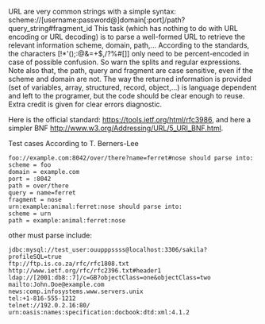 URL are very common strings with a simple syntax:
scheme://[username:password@]domain[:port]/path?query_string#fragment_id
This task (which has nothing to do with URL encoding or URL decoding) is to parse a well-formed URL to retrieve the relevant information scheme, domain, path,...
According to the standards, the characters [!*'();:@&=+$,/?%#[]] only need to be percent-encoded in case of possible confusion. So warn the splits and regular expressions. Note also that, the path, query and fragment are case sensitive, even if the scheme and domain are not.
The way the returned information is provided (set of variables, array, structured, record, object,...) is language dependent and left to the programer, but the code should be clear enough to reuse.
Extra credit is given for clear errors diagnostic.

Here is the official standard: https://tools.ietf.org/html/rfc3986,
and here a simpler BNF http://www.w3.org/Addressing/URL/5_URI_BNF.html.

Test cases
According to T. Berners-Lee

    foo://example.com:8042/over/there?name=ferret#nose should parse into:
    scheme = foo
    domain = example.com
    port = :8042
    path = over/there
    query = name=ferret
    fragment = nose
    urn:example:animal:ferret:nose should parse into:
    scheme = urn
    path = example:animal:ferret:nose
    
other must parse include:

    jdbc:mysql://test_user:ouupppssss@localhost:3306/sakila?profileSQL=true
    ftp://ftp.is.co.za/rfc/rfc1808.txt
    http://www.ietf.org/rfc/rfc2396.txt#header1
    ldap://[2001:db8::7]/c=GB?objectClass=one&objectClass=two
    mailto:John.Doe@example.com
    news:comp.infosystems.www.servers.unix
    tel:+1-816-555-1212
    telnet://192.0.2.16:80/
    urn:oasis:names:specification:docbook:dtd:xml:4.1.2